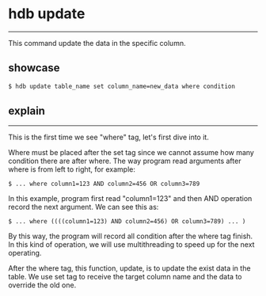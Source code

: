 # hdb update

---

This command update the data in the specific column.

## showcase

```bash title="update data"
$ hdb update table_name set column_name=new_data where condition
```

## explain

---

This is the first time we see "where" tag, let's first dive into it.

Where must be placed after the set tag since we cannot assume how many condition there are after where. The way program read arguments after where is from left to right, for example:

```
$ ... where column1=123 AND column2=456 OR column3=789
```

In this example, program first read "column1=123" and then AND operation record the next argument. We can see this as:

```
$ ... where ((((column1=123) AND column2=456) OR column3=789) ... )
```

By this way, the program will record all condition after the where tag finish. In this kind of operation, we will use multithreading to speed up for the next operating.

After the where tag, this function, update, is to update the exist data in the table. We use set tag to receive the target column name and the data to override the old one.
